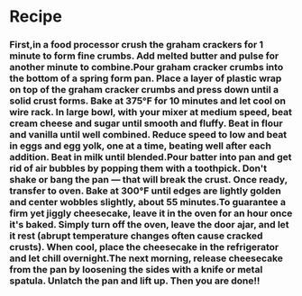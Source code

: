 # Recipe
### First,in a food processor crush the graham crackers for 1 minute to form fine crumbs. Add melted butter and pulse for another minute to combine.Pour graham cracker crumbs into the bottom of a spring form pan. Place a layer of plastic wrap on top of the graham cracker crumbs and press down until a solid crust forms. Bake at 375°F for 10 minutes and let cool on wire rack. In large bowl, with your mixer at medium speed, beat cream cheese and sugar until smooth and fluffy. Beat in flour and vanilla until well combined. Reduce speed to low and beat in eggs and egg yolk, one at a time, beating well after each addition. Beat in milk until blended.Pour batter into pan and get rid of air bubbles by popping them with a toothpick. Don't shake or bang the pan — that will break the crust. Once ready, transfer to oven. Bake at 300°F until edges are lightly golden and center wobbles slightly, about 55 minutes.To guarantee a firm yet jiggly cheesecake, leave it in the oven for an hour once it's baked. Simply turn off the oven, leave the door ajar, and let it rest (abrupt temperature changes often cause cracked crusts). When cool, place the cheesecake in the refrigerator and let chill overnight.The next morning, release cheesecake from the pan by loosening the sides with a knife or metal spatula. Unlatch the pan and lift up. Then you are done!!